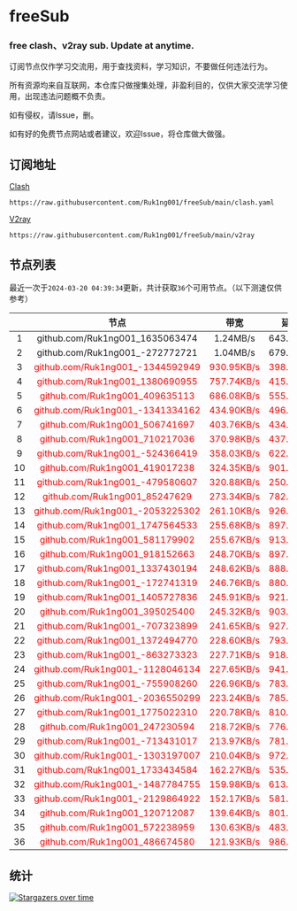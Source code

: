 # freeSub
### free clash、v2ray sub. Update at anytime.

订阅节点仅作学习交流用，用于查找资料，学习知识，不要做任何违法行为。

所有资源均来自互联网，本仓库只做搜集处理，非盈利目的，仅供大家交流学习使用，出现违法问题概不负责。

如有侵权，请Issue，删。

如有好的免费节点网站或者建议，欢迎Issue，将仓库做大做强。

## 订阅地址
[Clash](https://raw.githubusercontent.com/Ruk1ng001/freeSub/main/clash.yaml)
```
https://raw.githubusercontent.com/Ruk1ng001/freeSub/main/clash.yaml
```
[V2ray](https://raw.githubusercontent.com/Ruk1ng001/freeSub/main/v2ray)
```
https://raw.githubusercontent.com/Ruk1ng001/freeSub/main/v2ray
```

## 节点列表

最近一次于`2024-03-20 04:39:34`更新，共计获取`36`个可用节点。（以下测速仅供参考）

|  | 节点 | 带宽 | 延迟 |
|:-:|:--:|:--:|:--:|
 | 1 | github.com/Ruk1ng001_1635063474 | 1.24MB/s | 643.00ms |
 | 2 | github.com/Ruk1ng001_-272772721 | 1.04MB/s | 679.00ms |
 | 3 | <font color=red>github.com/Ruk1ng001_-1344592949</font> | <font color=red>930.95KB/s</font> | <font color=red>398.00ms</font> |
 | 4 | <font color=red>github.com/Ruk1ng001_1380690955</font> | <font color=red>757.74KB/s</font> | <font color=red>415.00ms</font> |
 | 5 | <font color=red>github.com/Ruk1ng001_409635113</font> | <font color=red>686.08KB/s</font> | <font color=red>555.00ms</font> |
 | 6 | <font color=red>github.com/Ruk1ng001_-1341334162</font> | <font color=red>434.90KB/s</font> | <font color=red>496.00ms</font> |
 | 7 | <font color=red>github.com/Ruk1ng001_506741697</font> | <font color=red>403.76KB/s</font> | <font color=red>434.00ms</font> |
 | 8 | <font color=red>github.com/Ruk1ng001_710217036</font> | <font color=red>370.98KB/s</font> | <font color=red>437.00ms</font> |
 | 9 | <font color=red>github.com/Ruk1ng001_-524366419</font> | <font color=red>358.03KB/s</font> | <font color=red>622.00ms</font> |
 | 10 | <font color=red>github.com/Ruk1ng001_419017238</font> | <font color=red>324.35KB/s</font> | <font color=red>901.00ms</font> |
 | 11 | <font color=red>github.com/Ruk1ng001_-479580607</font> | <font color=red>320.88KB/s</font> | <font color=red>250.00ms</font> |
 | 12 | <font color=red>github.com/Ruk1ng001_85247629</font> | <font color=red>273.34KB/s</font> | <font color=red>782.00ms</font> |
 | 13 | <font color=red>github.com/Ruk1ng001_-2053225302</font> | <font color=red>261.10KB/s</font> | <font color=red>926.00ms</font> |
 | 14 | <font color=red>github.com/Ruk1ng001_1747564533</font> | <font color=red>255.68KB/s</font> | <font color=red>897.00ms</font> |
 | 15 | <font color=red>github.com/Ruk1ng001_581179902</font> | <font color=red>255.67KB/s</font> | <font color=red>913.00ms</font> |
 | 16 | <font color=red>github.com/Ruk1ng001_918152663</font> | <font color=red>248.70KB/s</font> | <font color=red>897.00ms</font> |
 | 17 | <font color=red>github.com/Ruk1ng001_1337430194</font> | <font color=red>248.62KB/s</font> | <font color=red>888.00ms</font> |
 | 18 | <font color=red>github.com/Ruk1ng001_-172741319</font> | <font color=red>246.76KB/s</font> | <font color=red>880.00ms</font> |
 | 19 | <font color=red>github.com/Ruk1ng001_1405727836</font> | <font color=red>245.91KB/s</font> | <font color=red>921.00ms</font> |
 | 20 | <font color=red>github.com/Ruk1ng001_395025400</font> | <font color=red>245.32KB/s</font> | <font color=red>903.00ms</font> |
 | 21 | <font color=red>github.com/Ruk1ng001_-707323899</font> | <font color=red>241.65KB/s</font> | <font color=red>927.00ms</font> |
 | 22 | <font color=red>github.com/Ruk1ng001_1372494770</font> | <font color=red>228.60KB/s</font> | <font color=red>793.00ms</font> |
 | 23 | <font color=red>github.com/Ruk1ng001_-863273323</font> | <font color=red>227.71KB/s</font> | <font color=red>918.00ms</font> |
 | 24 | <font color=red>github.com/Ruk1ng001_-1128046134</font> | <font color=red>227.65KB/s</font> | <font color=red>941.00ms</font> |
 | 25 | <font color=red>github.com/Ruk1ng001_-755908260</font> | <font color=red>226.96KB/s</font> | <font color=red>783.00ms</font> |
 | 26 | <font color=red>github.com/Ruk1ng001_-2036550299</font> | <font color=red>223.24KB/s</font> | <font color=red>785.00ms</font> |
 | 27 | <font color=red>github.com/Ruk1ng001_1775022310</font> | <font color=red>220.78KB/s</font> | <font color=red>810.00ms</font> |
 | 28 | <font color=red>github.com/Ruk1ng001_247230594</font> | <font color=red>218.72KB/s</font> | <font color=red>776.00ms</font> |
 | 29 | <font color=red>github.com/Ruk1ng001_-713431017</font> | <font color=red>213.97KB/s</font> | <font color=red>781.00ms</font> |
 | 30 | <font color=red>github.com/Ruk1ng001_-1303197007</font> | <font color=red>210.04KB/s</font> | <font color=red>972.00ms</font> |
 | 31 | <font color=red>github.com/Ruk1ng001_1733434584</font> | <font color=red>162.27KB/s</font> | <font color=red>535.00ms</font> |
 | 32 | <font color=red>github.com/Ruk1ng001_-1487784755</font> | <font color=red>159.98KB/s</font> | <font color=red>613.00ms</font> |
 | 33 | <font color=red>github.com/Ruk1ng001_-2129864922</font> | <font color=red>152.17KB/s</font> | <font color=red>581.00ms</font> |
 | 34 | <font color=red>github.com/Ruk1ng001_120712087</font> | <font color=red>139.64KB/s</font> | <font color=red>801.00ms</font> |
 | 35 | <font color=red>github.com/Ruk1ng001_572238959</font> | <font color=red>130.63KB/s</font> | <font color=red>483.00ms</font> |
 | 36 | <font color=red>github.com/Ruk1ng001_486674580</font> | <font color=red>121.93KB/s</font> | <font color=red>986.00ms</font> |


## 统计

[![Stargazers over time](https://starchart.cc/Ruk1ng001/freeSub.svg)](https://starchart.cc/Ruk1ng001/freeSub)
